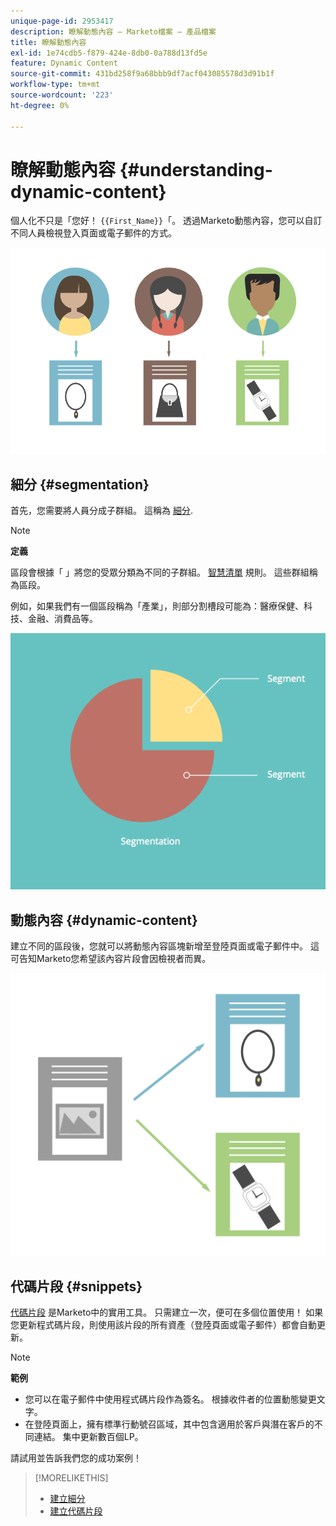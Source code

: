 ```yaml
---
unique-page-id: 2953417
description: 瞭解動態內容 — Marketo檔案 — 產品檔案
title: 瞭解動態內容
exl-id: 1e74cdb5-f879-424e-8db0-0a788d13fd5e
feature: Dynamic Content
source-git-commit: 431bd258f9a68bbb9df7acf043085578d3d91b1f
workflow-type: tm+mt
source-wordcount: '223'
ht-degree: 0%

---
```


# 瞭解動態內容 {#understanding-dynamic-content}

個人化不只是「您好！ `{{First_Name}}`「。 透過Marketo動態內容，您可以自訂不同人員檢視登入頁面或電子郵件的方式。

![](assets/artboard-1.png)

## 細分 {#segmentation}

首先，您需要將人員分成子群組。 這稱為 [細分](/help/marketo/product-docs/personalization/segmentation-and-snippets/segmentation/create-a-segmentation.md).

>[!NOTE]
>
>**定義**
>
>區段會根據「 」將您的受眾分類為不同的子群組。 [智慧清單](/help/marketo/product-docs/core-marketo-concepts/smart-campaigns/understanding-smart-campaigns.md) 規則。 這些群組稱為區段。

例如，如果我們有一個區段稱為「產業」，則部分割槽段可能為：醫療保健、科技、金融、消費品等。

![](assets/artboard-2.png)

## 動態內容 {#dynamic-content}

建立不同的區段後，您就可以將動態內容區塊新增至登陸頁面或電子郵件中。 這可告知Marketo您希望該內容片段會因檢視者而異。

![](assets/artboard-3.png)

## 代碼片段 {#snippets}

[代碼片段](/help/marketo/product-docs/personalization/segmentation-and-snippets/snippets/create-a-snippet.md) 是Marketo中的實用工具。 只需建立一次，便可在多個位置使用！ 如果您更新程式碼片段，則使用該片段的所有資產（登陸頁面或電子郵件）都會自動更新。

>[!NOTE]
>
>**範例**
>
>* 您可以在電子郵件中使用程式碼片段作為簽名。 根據收件者的位置動態變更文字。
>* 在登陸頁面上，擁有標準行動號召區域，其中包含適用於客戶與潛在客戶的不同連結。 集中更新數百個LP。

請試用並告訴我們您的成功案例！

>[!MORELIKETHIS]
>
>* [建立細分](/help/marketo/product-docs/personalization/segmentation-and-snippets/segmentation/create-a-segmentation.md)
>* [建立代碼片段](/help/marketo/product-docs/personalization/segmentation-and-snippets/snippets/create-a-snippet.md)
